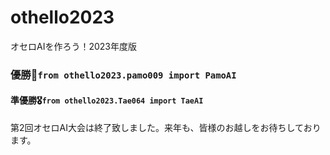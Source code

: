 # othello2023
オセロAIを作ろう！2023年度版



### 優勝🌸`from othello2023.pamo009 import PamoAI`

#### 準優勝🎖`from othello2023.Tae064 import TaeAI`
第2回オセロAI大会は終了致しました。来年も、皆様のお越しをお待ちしております。
